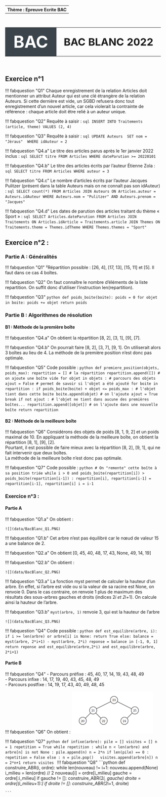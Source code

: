 <table  class="greenTable">
        <tr>
            <th>
            Thème  : Epreuve Ecrite BAC
            </th>
        </tr>
</table>
<br>
<table  class="greenTable">
        <tr >
            <th width="20%"; style="background-color: #3B444B;color:white;text-align:center;border:none;font-size:40pt;">
            BAC
            </th>
            <th  width="80%"; style="text-align:center;border:none;font-size:25pt;">BAC BLANC 2022</th>
        </tr>
</table>
<br>


## Exercice n°1 

!!! fabquestion "Q1"
    Chaque enregistrement de la relation Articles doit mentionner un attribut Auteur qui est une clé étrangère de la relation Auteurs. Si cette dernière est vide, un SGBD refusera donc tout enregistrement d’un nouvel article, car cela violerait la contrainte de référence : chaque article doit être relié à un auteur unique.

!!! fabquestion "Q2" 
    Requête à saisir :
    ```sql
    INSERT INTO Traitements (article, theme) VALUES (2, 4)
    ```

!!! fabquestion "Q3"
    Requête à saisir : 
    ```sql
    UPDATE Auteurs 
    SET nom = "Jèraus" 
    WHERE idAuteur = 2
    ```

!!! fabquestion "Q4.a"
    Le titre des articles parus après le 1er janvier 2022 inclus :
    ```sql
    SELECT titre
    FROM Articles
    WHERE dateParution >= 20220101
    ```

!!! fabquestion "Q4.b"
    Le titre des articles écrits par l’auteur Étienne Zola :
    ```sql
    SELECT titre
    FROM Articles
    WHERE auteur = 3
    ```

!!! fabquestion "Q4.c"
    Le nombre d’articles écrits par l’auteur Jacques Pulitzer (présent dans la table Auteurs mais on ne connaît pas son idAuteur) :
    ```sql
    SELECT count(*)
    FROM Articles
    JOIN Auteurs ON Articles.auteur = Auteurs.idAuteur
    WHERE Auteurs.nom = "Pulitzer" AND Auteurs.prenom = "Jacques"
    ```

!!! fabquestion "Q4.d"
    Les dates de parution des articles traitant du thème « Sport » :
    ```sql
    SELECT Articles.dateParution
    FROM Articles
    JOIN Traitements ON Articles.idArticle = Traitements.article
    JOIN Themes ON Traitements.theme = Themes.idTheme
    WHERE Themes.themes = "Sport"
    ```

## Exercice n°2 :

### Partie A : Généralités

!!! fabquestion "Q1" 
    ²Répartition possible : [26, 4], [17, 13], [15, 11] et [5]. Il faut dans ce cas 4 boîtes.

!!! fabquestion "Q2"
    On faut connaître le nombre d’éléments de la liste repartition. On suffit donc d’utiliser l’instruction len(repartition).

!!! fabquestion "Q3"
    ```python
    def poids_boite(boite):
        poids = 0
        for objet in boite:
            poids += objet
        return poids
    ```

### Partie B : Algorithmes de résolution

#### B1 : Méthode de la première boîte

!!! fabquestion "Q4.a"
    On obtient la répartition [8, 2], [3, 1], [9], [7].

!!! fabquestion "Q4.b"
    On pourrait faire [8, 2], [3, 7], [9, 1]. On utiliserait alors 3 boîtes au lieu de 4. La méthode de la première position n’est donc pas optimale.

!!! fabquestion "Q5"
    Code possible :
    ```python
    def premiere_position(objets, poids_max):
        repartition = [] # la répartition
        repartition.append([]) # on ajoute une boîte vide
        for objet in objets : # parcours des objets
            ajout = False # permet de savoir si l'objet a été ajouté
            for boite in repartition :
                if poids_boite(boite) + objet <= poids_max :
                    # l'objet tient dans cette boite
                    boite.append(objet) # on l'ajoute
                    ajout = True
                    break
            if not ajout : # l'objet ne tient dans aucune des premières boîtes...
                repartition.append([objet]) # on l'ajoute dans une nouvelle boîte
        return repartition
    ```

#### B2 : Méthode de la meilleure boîte

!!! fabquestion "Q6"
    Considérons des objets de poids [8, 1, 9, 2] et un poids maximal de 10. En appliquant la méthode de la meilleure boîte, on obtient la répartition [8, 1], [9], [2].  
    Pourtant, il est possible de faire mieux avec la répartition [8, 2], [9, 1], qui ne fait intervenir que deux boîtes.  
    La méthode de la meilleure boîte n’est donc pas optimale.

!!! fabquestion "Q7" 
    Code possible :
    ```python
    # On "remonte" cette boîte à sa position triée
    while i > 0 and poids_boite(repartition[i]) > poids_boite(repartition[i-1]) :
        repartition[i], repartition[i-1] = repartition[i-1], repartition[i]
        i = i-1
    ```
### Exercice n°3 : 

#### Partie A

!!! fabquestion "Q1.a" 
    On obtient : 

    ![](data/BacBlanc_Q1.PNG)

!!! fabquestion "Q1.b"
    Cet arbre n’est pas équilibré car le nœud de valeur 15 a une balance de 2.  

!!! fabquestion "Q2.a" 
    On obtient [0, 45, 40, 48, 17, 43, None, 49, 14, 19]

!!! fabquestion "Q2.b" 
    On obtient :

    ![](data/BacBlanc_Q2.PNG)

!!! fabquestion "Q3.a"
    La fonction myst permet de calculer la hauteur d’un arbre. En effet, si l’arbre est vide ou si la valeur de sa racine est None, on renvoie 0. Dans le cas contraire, on renvoie 1 plus de maximum des résultats des sous-arbres gauches et droits (indices 2*i et 2*i+1). On calcule ainsi la hauteur de l’arbre.

!!! fabquestion "Q3.b"
    `myst(arbre, 1)` renvoie 3, qui est la hauteur de l’arbre 

    ![](data/BacBlanc_Q3.PNG)

!!! fabquestion "Q4"
    Code possible :
    ```python
    def est_equilibre(arbre, i):
        if i >= len(arbre) or arbre[i] is None:
            return True
        else:
            balance = myst(arbre, 2*i+1) - myst(arbre, 2*i)
            reponse = balance in [-1, 0, 1]
            return reponse and est_equilibre(arbre,2*i) and est_equilibre(arbre, 2*i+1)
    ```

#### Partie B
!!! fabquestion "Q4"
    - Parcours préfixe : 45, 40, 17, 14, 19, 43, 48, 49  
    - Parcours infixe : 14, 17, 19, 40, 43, 45, 48, 49  
    - Parcours postfixe : 14, 19, 17, 43, 40, 49, 48, 45  


!!! fabquestion "Q6"
    On obtient :
    ![](data/BacBlanc_Q6.PNG)

!!! fabquestion "Q7"
    ```python
    def infixe(arbre):
        pile = []
        visites = []
        n = 1
        repetition = True
        while repetition :
            while n < len(arbre) and arbre[n] is not None :
                pile.append(n)
                n = 2*n
            if len(pile) == 0 :
                repetition = False
            else :
                n = pile.pop()  
                visites.append(arbre[n])
                n = 2*n+1
        return visites
    ``` 
!!! fabquestion "Q8"
    ```python
    def construire_ABR(i, ordre):
        while len(nouveau) != i+1:
            nouveau.append(None)
        i_milieu = len(ordre) // 2
        nouveau[i] = ordre[i_milieu]
        gauche = ordre[:i_milieu]
        if gauche != []:
            construire_ABR(2*i, gauche)
        droite = ordre[(i_milieu+1):]
        if droite != []:
            construire_ABR(2*i+1, droite)

    ```